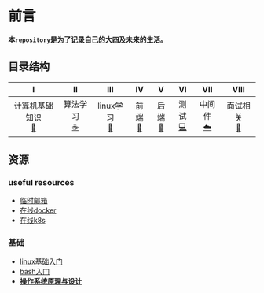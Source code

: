 # 前言
__本`repository`是为了记录自己的大四及未来的生活。__


## 目录结构
|              I              |           II           |           III           |           IV           |            V            |            VI            |        VII        |         VIII         
| :----------------------: | :-------------------: | :----------------------: | :---------------------: | :--------------: | :---------------: | :----------------------: | :----------------------: | 
| 计算机基础知识 <br />[📝](./cs_base) | 算法学习<br/>[☕️](./algorithm) | linux学习<br />[🐍](./linux) | 前端<br />[🔗](./frontend) | 后端<br/>[💾](./backend) | 测试<br/>[💻](./test) | 中间件<br/>[☁️](./middleware) | 面试相关<br/>[📃](./interview) | 


## 资源

### useful resources
- [临时邮箱](https://ailtemporal.org)  
- [在线docker](https://labs.play-with-docker.com/)
- [在线k8s](https://labs.play-with-k8s.com/)

### 基础
- [linux基础入门](https://www.shiyanlou.com/courses/1)
- [bash入门](https://www.shiyanlou.com/courses/944)
- [**操作系统原理与设计**](https://www.bilibili.com/video/BV1N741177F5)
